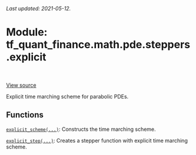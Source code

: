 <!--
This file is generated by a tool. Do not edit directly.
For open-source contributions the docs will be updated automatically.
-->

*Last updated: 2021-05-12.*

<div itemscope itemtype="http://developers.google.com/ReferenceObject">
<meta itemprop="name" content="tf_quant_finance.math.pde.steppers.explicit" />
<meta itemprop="path" content="Stable" />
</div>

# Module: tf_quant_finance.math.pde.steppers.explicit

<!-- Insert buttons and diff -->

<table class="tfo-notebook-buttons tfo-api" align="left">
</table>

<a target="_blank" href="https://github.com/google/tf-quant-finance/blob/master/tf_quant_finance/math/pde/steppers/explicit.py">View source</a>



Explicit time marching scheme for parabolic PDEs.



## Functions

[`explicit_scheme(...)`](../../../../tf_quant_finance/math/pde/steppers/explicit/explicit_scheme.md): Constructs the time marching scheme.

[`explicit_step(...)`](../../../../tf_quant_finance/math/pde/steppers/explicit/explicit_step.md): Creates a stepper function with explicit time marching scheme.

